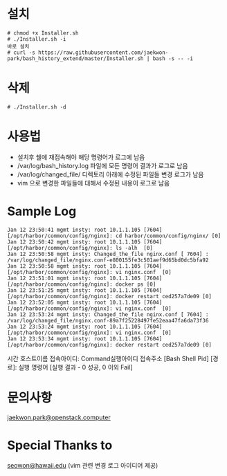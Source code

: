 

# 설치

```
# chmod +x Installer.sh 
# ./Installer.sh -i
바로 설치
# curl -s https://raw.githubusercontent.com/jaekwon-park/bash_history_extend/master/Installer.sh | bash -s -- -i
```

# 삭제

```
# ./Installer.sh -d
```

# 사용법
- 설치후 쉘에 재접속해야 해당 명령어가 로그에 남음
- /var/log/bash_history.log 파일에 모든 명령어 결과가 로그로 남음
- /var/log/changed_file/ 디렉토리 아래에 수정된 파일들 변경 로그가 남음
- vim 으로 변경한 파일들에 대해서 수정된 내용이 로그로 남음

# Sample Log
```
Jan 12 23:50:41 mgmt insty: root 10.1.1.105 [7604] [/opt/harbor/common/config/nginx]: cd harbor/common/config/nginx/ [0]
Jan 12 23:50:42 mgmt insty: root 10.1.1.105 [7604] [/opt/harbor/common/config/nginx]: ls -alh  [0]
Jan 12 23:50:58 mgmt insty: Changed_the_file nginx.conf [ 7604] : /var/log/changed_file/nginx.conf-e800155fe3c501aef9d65bd0dc5bfa92
Jan 12 23:50:58 mgmt insty: root 10.1.1.105 [7604] [/opt/harbor/common/config/nginx]: vi nginx.conf  [0]
Jan 12 23:51:01 mgmt insty: root 10.1.1.105 [7604] [/opt/harbor/common/config/nginx]: docker ps [0]
Jan 12 23:51:25 mgmt insty: root 10.1.1.105 [7604] [/opt/harbor/common/config/nginx]: docker restart ced257a7de09 [0]
Jan 12 23:52:05 mgmt insty: root 10.1.1.105 [7604] [/opt/harbor/common/config/nginx]: vi nginx.conf  [0]
Jan 12 23:53:24 mgmt insty: Changed_the_file nginx.conf [ 7604] : /var/log/changed_file/nginx.conf-89a7f25228497fe52eaa47fa6da73f36
Jan 12 23:53:24 mgmt insty: root 10.1.1.105 [7604] [/opt/harbor/common/config/nginx]: vi nginx.conf  [0]
Jan 12 23:53:34 mgmt insty: root 10.1.1.105 [7604] [/opt/harbor/common/config/nginx]: docker restart ced257a7de09 [0]
```
시간 호스트이름 접속아이디: Command실행아이디 접속주소 [Bash Shell Pid] [경로]: 실행 명령어 [실행 결과 - 0 성공, 0 이외 Fail]

# 문의사항
jaekwon.park@openstack.computer


# Special Thanks to
seowon@hawaii.edu (vim 관련 변경 로그 아이디어 제공) 
